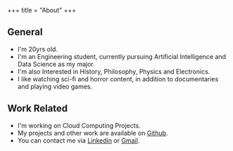 +++
title = "About"
+++

## General
- I'm 20yrs old.
- I'm an Engineering student, currently pursuing Artificial Intelligence and Data Science as my major.
- I'm also Interested in History, Philosophy, Physics and Electronics.
- I like watching sci-fi and horror content, in addition to documentaries and playing video games. 

## Work Related
- I'm working on Cloud Computing Projects.
- My projects and other work are available on [Github](https://github.com/virajsazzala).
- You can contact me via [Linkedin](https://www.linkedin.com/in/sng-viraj-reddy) or [Gmail](mailto:virajreddy.sazzala@gmail.com).

